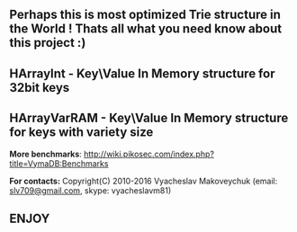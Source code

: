 ## Perhaps this is most optimized Trie structure in the World ! Thats all what you need know about this project :)

## HArrayInt - Key\Value In Memory structure for 32bit keys
## HArrayVarRAM - Key\Value In Memory structure for keys with variety size

**More benchmarks**:
http://wiki.pikosec.com/index.php?title=VymaDB:Benchmarks

**For contacts:**
Copyright(C) 2010-2016 Vyacheslav Makoveychuk (email: slv709@gmail.com, skype: vyacheslavm81)

## ENJOY
